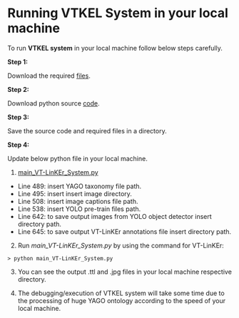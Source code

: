# Running VTKEL System in your local machine

To run **VTKEL system** in your local machine follow below steps carefully.

**Step 1:**

Download the required [files](https://figshare.com/articles/VTKEL_resource_files/8247770/3).

**Step 2:**

Download python source [code](https://github.com/shahidost/Baseline4VTKEL/tree/master/source/code).

**Step 3:**

Save the source code and required files in a directory.

**Step 4:**

Update below python file in your local machine.

1. [main_VT-LinKEr_System.py](https://github.com/shahidost/Baseline4VTKEL/blob/master/source/code/main_VT-LinKEr_System.py)

-	Line 489: insert YAGO taxonomy file path.
-	Line 495: insert insert image directory.
-	Line 508: insert image captions file path.
-	Line 538: insert YOLO pre-train files path.
-	Line 642: to save output images from YOLO object detector insert directory path.
-	Line 645: to save output VT-LinKEr annotations file insert directory path.

2. Run *main_VT-LinKEr_System.py* by using the command for VT-LinKEr:
```
> python main_VT-LinKEr_System.py
```
3. You can see the output .ttl and .jpg files in your local machine respective directory.

4. The debugging/execution of VTKEL system will take some time due to the processing of huge YAGO ontology according to the speed of your local machine.
